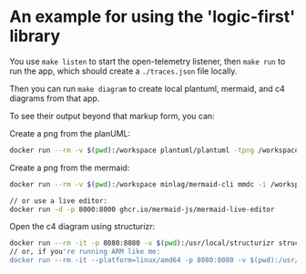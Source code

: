 # An example for using the 'logic-first' library

You use `make listen` to start the open-telemetry listener, 
then `make run` to run the app, which should create a `./traces.json` file locally.

Then you can run `make diagram` to create local plantuml, mermaid, and c4 diagrams from that app.

To see their output beyond that markup form, you can:

Create a png from the planUML:
```bash
docker run --rm -v $(pwd):/workspace plantuml/plantuml -tpng /workspace/diagram.puml
```

Create a png from the mermaid:
```bash
docker run --rm -v $(pwd):/workspace minlag/mermaid-cli mmdc -i /workspace/diagram.md -o /workspace/diagram.png

// or use a live editor:
docker run -d -p 8000:8000 ghcr.io/mermaid-js/mermaid-live-editor
```

Open the c4 diagram using structurizr:
```sh
docker run --rm -it -p 8080:8080 -v $(pwd):/usr/local/structurizr structurizr/lite
// or, if you're running ARM like me:
docker run --rm -it --platform=linux/amd64 -p 8080:8080 -v $(pwd):/usr/local/structurizr structurizr/lite

```

